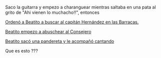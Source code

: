 Saco la guitarra y empezo a charanguear mientras saltaba en una pata al grito de "Ahi vienen lo muchacho!!", entonces

[Ordenó a Beatito a buscar al capitán Hernández en las Barracas.](../barracas/capitan.md)

[Beatito empezo a abuschear al Consejero](abucheo/abucheo.md)

[Beatito sacó una pandereta y le acompañó cantando](musica/pandereta.md)

Que es esto ???